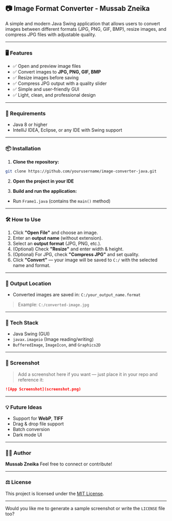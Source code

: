 ## 📷 Image Format Converter - Mussab Zneika

A simple and modern Java Swing application that allows users to convert images between different formats (JPG, PNG, GIF, BMP), resize images, and compress JPG files with adjustable quality.

---

### 🖥️ Features

* ✅ Open and preview image files
* ✅ Convert images to **JPG, PNG, GIF, BMP**
* ✅ Resize images before saving
* ✅ Compress JPG output with a quality slider
* ✅ Simple and user-friendly GUI
* ✅ Light, clean, and professional design

---

### 🔧 Requirements

* Java 8 or higher
* IntelliJ IDEA, Eclipse, or any IDE with Swing support

---

### 📦 Installation

1. **Clone the repository:**

```bash
git clone https://github.com/yourusername/image-converter-java.git
```

2. **Open the project in your IDE**

3. **Build and run the application:**

* Run `Frame1.java` (contains the `main()` method)

---

### 🛠️ How to Use

1. Click **"Open File"** and choose an image.
2. Enter an **output name** (without extension).
3. Select an **output format** (JPG, PNG, etc.).
4. (Optional) Check **"Resize"** and enter width & height.
5. (Optional) For JPG, check **"Compress JPG"** and set quality.
6. Click **"Convert"** — your image will be saved to `C:/` with the selected name and format.

---

### 📁 Output Location

* Converted images are saved in:
  `C:/your_output_name.format`

> Example: `C:/converted-image.jpg`

---

### 🧠 Tech Stack

* Java Swing (GUI)
* `javax.imageio` (Image reading/writing)
* `BufferedImage`, `ImageIcon`, and `Graphics2D`

---

### 📸 Screenshot

> Add a screenshot here if you want — just place it in your repo and reference it:

```markdown
![App Screenshot](screenshot.png)
```

---

### 💡 Future Ideas

* Support for **WebP**, **TIFF**
* Drag & drop file support
* Batch conversion
* Dark mode UI

---

### 👨‍💻 Author

**Mussab Zneika**
Feel free to connect or contribute!

---

### ⚖️ License

This project is licensed under the [MIT License](LICENSE).

---

Would you like me to generate a sample screenshot or write the `LICENSE` file too?
